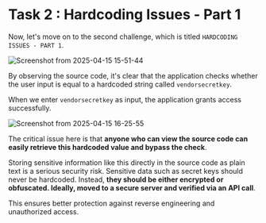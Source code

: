 # Task 2 : Hardcoding Issues - Part 1

Now, let's move on to the second challenge, which is titled `HARDCODING ISSUES - PART 1`.
 
 ![Screenshot from 2025-04-15 15-51-44](https://github.com/user-attachments/assets/72deef70-4c04-40ba-a3a9-d099369ec7a8)

By observing the source code, it's clear that the application checks whether the user input is equal to a hardcoded string called `vendorsecretkey`.

When we enter `vendorsecretkey` as input, the application grants access successfully.

![Screenshot from 2025-04-15 16-25-55](https://github.com/user-attachments/assets/652279c5-7e36-452f-add8-f027e23c11d9)

The critical issue here is that **anyone who can view the source code can easily retrieve this hardcoded value and bypass the check**. 

Storing sensitive information like this directly in the source code as plain text is a serious security risk. Sensitive data such as secret keys should never be hardcoded. Instead, **they should be either encrypted or obfuscated. Ideally, moved to a secure server and verified via an API call**. 

This ensures better protection against reverse engineering and unauthorized access.
